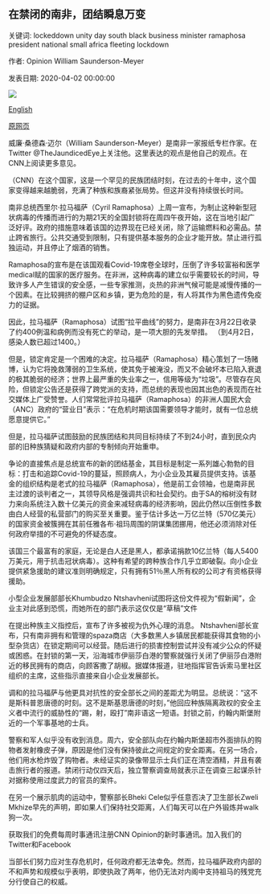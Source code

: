 ## 在禁闭的南非，团结瞬息万变

关键词: lockeddown unity day south black business minister ramaphosa president national small africa fleeting lockdown

作者: Opinion William Saunderson-Meyer

发表日期: 2020-04-02 00:00:00

![](https://cdn.cnn.com/cnnnext/dam/assets/200401133712-02-johannesburg-lockdown-super-tease.jpg)

[English](In%20locked-down%20South%20Africa%2C%20unity%20is%20fleeting.md)

[原网页](https://edition.cnn.com/2020/04/02/opinions/south-africa-lockdown-coronavirus-william-saunderson-meyer-opinion/index.html)

威廉·桑德森·迈尔（William Saunderson-Meyer）是南非一家报纸专栏作家。在Twitter @TheJaundicedEye上关注他。这里表达的观点是他自己的观点。在CNN上阅读更多意见。

（CNN）在这个国家，这是一个罕见的民族团结时刻，在过去的十年中，这个国家变得越来越脆弱，充满了种族和族裔紧张局势。但这并没有持续很长时间。

南非总统西里尔·拉马福萨（Cyril Ramaphosa）上周一宣布，为制止这种新型冠状病毒的传播而进行的为期21天的全国封锁将在周四午夜开始，这在当地引起广泛好评。政府的措施意味着该国的边界现在已经关闭，除了运输燃料和必需品。禁止跨省旅行。公共交通受到限制，只有提供基本服务的企业才能开放。禁止进行孤独运动，并且停止了烟酒的销售。

Ramaphosa的宣布是在该国观看Covid-19席卷全球时，压倒了许多较富裕和医学medical赋的国家的医疗服务。在非洲，这种病毒的建立似乎需要较长的时间，导致许多人产生错误的安全感，一些专家推测，炎热的非洲气候可能是减慢传播的一个因素。在比较拥挤的棚户区和乡镇，更为危险的是，有人将其作为黑色遗传免疫力的证据。

因此，拉马福萨（Ramaphosa）试图“拉平曲线”的努力，是南非在3月22日收录了约400例温和病例而没有死亡的举动，是一项大胆的先发举措。 （到4月2日，感染人数已超过1400。）

但是，锁定肯定是一个困难的决定。拉马福萨（Ramaphosa）精心策划了一场赌博，认为它将挽救薄弱的卫生系统，使其免于被淹没，而又不会破坏本已陷入衰退的极其脆弱的经济；世界上最严重的失业率之一，信用等级为“垃圾”。尽管存在风险，但锁定公告还是获得了跨党派的支持，而总统的表现也因其出色的表现而在社交媒体上广受赞誉。人们常常批评拉马福萨（Ramaphosa）的非洲人国民大会（ANC）政府的“营业日”表示：“在危机时期该国需要领导才能时，就有一位总统愿意提供它。”

但是，拉马福萨试图鼓励的民族团结和共同目标持续了不到24小时，直到民众内部的旧种族猜疑和政府内部的专制倾向开始重申。

争论的直接焦点是总统宣布的新的团结基金，其目标是制定一系列雄心勃勃的目标：打击和追踪Covid-19的蔓延，照顾病人，为小企业及其雇员提供支持。该基金的组织结构是老式的拉马福萨（Ramaphosa），他是前工会领袖，也是南非民主过渡的谈判者之一，其领导风格是强调共识和社会契约。由于SA的榕树没有财力来向系统注入数十亿美元的资金来减轻病毒的经济影响，因此仍然以压倒性多数由白人经营的私营部门的购买至关重要。鉴于估计多达一万亿兰特（570亿美元）的国家资金被簇拥在其前任雅各布·祖玛周围的阴谋集团挪用，他还必须消除对任何政府举措的不可避免的怀疑态度。

该国三个最富有的家庭，无论是白人还是黑人，都承诺捐款10亿兰特（每人5400万美元，用于抗击冠状病毒）。这种有希望的跨种族合作几乎立即破裂。向小企业提供紧急援助的建议准则明确规定，只有拥有51％黑人所有权的公司才有资格获得援助。

小型企业发展部部长Khumbudzo Ntshavheni试图将这份文件视为“假新闻”，企业主对此感到恐慌，而她所在的部门表示这仅仅是“草稿”文件

在提出种族主义指控后，宣布了许多被视为仇外心理的消息。 Ntshavheni部长宣布，只有南非拥有和管理的spaza商店（大多数黑人乡镇居民都能获得其食物的小型杂货店）在锁定期间可以经营。随后进行的损害控制尝试并没有减少公众的怀疑或困惑。在封锁的第一天，沿海城市伊丽莎白港的警察就强行关闭了伊丽莎白港附近的移民拥有的商店，向顾客撒了胡椒。据媒体报道，驻地指挥官告诉索马里社区组织的主席，这些指示直接来自小企业发展部长。

调和的拉马福萨与他更具对抗性的安全部长之间的差距尤为明显。总统说：“这不是斯科普恩唐德的时刻。这不是斯基恩唐德的时刻，”他回应种族隔离政权的安全主义者中流行的威胁性的“踢，射，殴打”南非语这一短语。封锁之前，约翰内斯堡附近的一个军事基地的士兵。

警察和军人似乎没有收到消息。周六，安全部队向在约翰内斯堡超市外面排队的购物者发射橡皮子弹，原因是他们没有保持彼此之间规定的安全距离。在另一场合，他们用水枪炸毁了购物者。未经证实的录像带显示士兵们正在清空酒精，并且有袭击旅行者的报道。禁闭行动仅四天后，独立警察调查局就表示正在调查三起谋杀针对据称使用过度武力的官员的案件。

在另一个展示肌肉的运动中，警察部长Bheki Cele似乎任意否决了卫生部长Zweli Mkhize早先的声明，即如果人们保持社交距离，人们每天可以在户外锻炼并walk狗一次。

获取我们的免费每周时事通讯注册CNN Opinion的新时事通讯。加入我们的Twitter和Facebook

当部长们努力应对生存危机时，任何政府都无法幸免。然而，拉马福萨政府内部的不和声势和规模似乎表明，即使执政了两年，他仍无法对内阁中支持祖马的残党充分行使自己的权威。